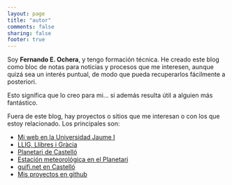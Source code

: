 ```yaml
---
layout: page
title: "autor"
comments: false
sharing: false
footer: true
---
```


Soy **Fernando E. Ochera**, y tengo formación técnica. He creado este blog como bloc de notas para noticias y procesos que me interesen, aunque quizá sea un interés puntual, de modo que pueda recuperarlos fácilmente a posteriori.

Esto significa que lo creo para mi... si además resulta útil a alguien más fantástico.

Fuera de este blog, hay proyectos o sitios que me interesan o con los que estoy relacionado. Los principales son:

* [Mi web en la Universidad Jaume I](http://www3.uji.es/~ochera)
* [LLIG, Llibres i Gràcia](http://llig.es)
* [Planetari de Castelló](http://planetari.castello.es)
* [Estación meteorológica en el Planetari](http://www.castello.es)
* [guifi.net en Castelló](http://castello.guifi.net)
* [Mis proyectos en github](http://github.com/ferochera)
